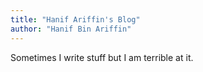 ```yaml
---
title: "Hanif Ariffin's Blog"
author: "Hanif Bin Ariffin"
---
```


Sometimes I write stuff but I am terrible at it.
